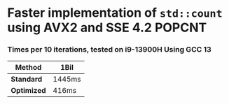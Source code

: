 # Faster implementation of `std::count` using AVX2 and SSE 4.2 POPCNT


### Times per 10 iterations, tested on i9-13900H Using GCC 13
| **Method**    | **1Bil** |
|---------------|----------|
| **Standard**  | 1445ms   |
| **Optimized** | 416ms    |
